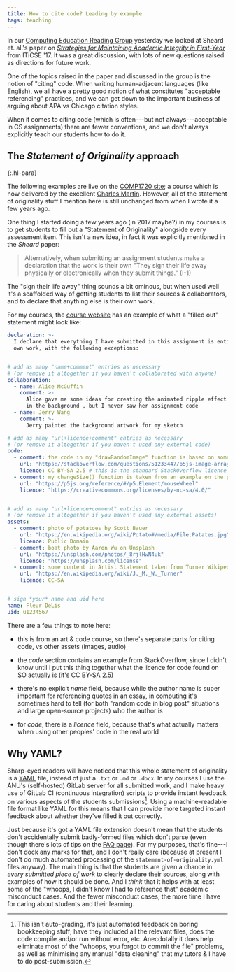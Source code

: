 ```yaml
---
title: How to cite code? Leading by example
tags: teaching
---
```


In our
[Computing Education Reading Group](https://cs.anu.edu.au/hub/reading-group/)
yesterday we looked at Sheard et. al.'s paper on
[_Strategies for Maintaining Academic Integrity in First-Year_](https://doi.org/10.1145/3059009.3059064)
from ITiCSE '17. It was a great discussion, with lots of new questions raised as
directions for future work.

One of the topics raised in the paper and discussed in the group is the notion
of "citing" code. When writing human-adjacent languages (like English), we all
have a pretty good notion of what constitutes "acceptable referencing"
practices, and we can get down to the important business of arguing about APA vs
Chicago citation styles.

When it comes to citing code (which is often---but not always---acceptable in CS
assignments) there are fewer conventions, and we don't always explicitly teach
our students how to do it.

## The _Statement of Originality_ approach

{:.hl-para}

The following examples are live on the
[COMP1720 site](https://cs.anu.edu.au/courses/comp1720/resources/faq/#statement-of-originality);
a course which is now delivered by the excellent
[Charles Martin](https://cs.anu.edu.au/code-creativity-culture/people/charles-martin/).
However, all of the statement of originality stuff I mention here is still
unchanged from when I wrote it a few years ago.

One thing I started doing a few years ago (in 2017 maybe?) in my courses is to
get students to fill out a "Statement of Originality" alongside every assessment
item. This isn't a new idea, in fact it was explicitly mentioned in the _Sheard_
paper:

> Alternatively, when submitting an assignment students make a declaration that
> the work is their own "They sign their life away physically or electronically
> when they submit things." (I-1)

The "sign their life away" thing sounds a bit ominous, but when used well it's a
scaffolded way of getting students to list their sources & collaborators, and to
declare that anything else is their own work.

For my courses, the
[course website](https://cs.anu.edu.au/courses/comp1720/resources/faq/#statement-of-originality)
has an example of what a "filled out" statement might look like:

```YAML
declaration: >-
  I declare that everything I have submitted in this assignment is entirely my
  own work, with the following exceptions:


# add as many "name+comment" entries as necessary
# (or remove it altogether if you haven't collaborated with anyone)
collaboration:
  - name: Alice McGuffin
    comment: >-
      Alice gave me some ideas for creating the animated ripple effect
      in the background , but I never saw her assignment code
  - name: Jerry Wang
    comment: >-
      Jerry painted the background artwork for my sketch

# add as many "url+licence+comment" entries as necessary
# (or remove it altogether if you haven't used any external code)
code:
  - comment: the code in my "drawRandomImage" function is based on some code from StackOverflow
    url: "https://stackoverflow.com/questions/51233447/p5js-image-array"
    licence: CC BY-SA 2.5 # this is the standard StackOverflow licence
  - comment: my changeSize() function is taken from an example on the p5 reference page for mouseWheel
    url: "https://p5js.org/reference/#/p5.Element/mouseWheel"
    licence: "https://creativecommons.org/licenses/by-nc-sa/4.0/"


# add as many "url+licence+comment" entries as necessary
# (or remove it altogether if you haven't used any external assets)
assets:
  - comment: photo of potatoes by Scott Bauer
    url: "https://en.wikipedia.org/wiki/Potato#/media/File:Patates.jpg"
    licence: Public Domain
  - comment: boat photo by Aaron Wu on Unsplash
    url: "https://unsplash.com/photos/_8rjlHwN4uk"
    licence: "https://unsplash.com/license"
  - comment: some content in Artist Statement taken from Turner Wikipedia page
    url: "https://en.wikipedia.org/wiki/J._M._W._Turner"
    licence: CC-SA


# sign *your* name and uid here
name: Fleur DeLis
uid: u1234567
```

There are a few things to note here:

- this is from an art & code course, so there's separate parts for citing code,
  vs other assets (images, audio)

- the _code_ section contains an example from StackOverflow, since I didn't know
  until I put this thing together what the licence for code found on SO actually
  is (it's CC BY-SA 2.5)

- there's no explicit _name_ field, because while the author name is super
  important for referencing quotes in an essay, in computing it's sometimes hard
  to tell (for both "random code in blog post" situations and large open-source
  projects) who the author is

- for _code_, there is a _licence_ field, because that's what actually matters
  when using other peoples' code in the real world

## Why YAML?

Sharp-eyed readers will have noticed that this whole statement of originality is
a [YAML](https://phoenixnap.com/blog/what-is-yaml-with-examples) file, instead
of just a `.txt` or `.md` or `.docx`. In my courses I use the ANU's
(self-hosted) GitLab server for all submitted work, and I make heavy use of
GitLab CI (continuous integration) scripts to provide instant feedback on
various aspects of the students submissions[^autograding]. Using a
machine-readable file format like YAML for this means that I can provide more
targeted instant feedback about whether they've filled it out correctly.

[^autograding]:
    This isn't auto-grading, it's just automated feedback on boring bookkeeping
    stuff; have they included all the relevant files, does the code compile
    and/or run without error, etc. Anecdotally it does help eliminate most of
    the "whoops, you forgot to commit the file" problems, as well as minimising
    any manual "data cleaning" that my tutors & I have to do post-submission.

Just because it's got a YAML file extension doesn't mean that the students don't
accidentally submit badly-formed files which don't parse (even though there's
lots of tips on the
[FAQ page](https://cs.anu.edu.au/courses/comp1720/resources/faq/#yaml)). For my
purposes, that's fine---I don't dock any marks for that, and I don't really care
(because at present I don't do much automated processing of the
`statement-of-originality.yml` files anyway). The main thing is that the
students are given a chance in _every submitted piece of work_ to clearly
declare their sources, along with examples of how it should be done. And I
_think_ that it helps with at least some of the "whoops, I didn't know I had to
reference that" academic misconduct cases. And the fewer misconduct cases, the
more time I have for caring about students and their learning.
